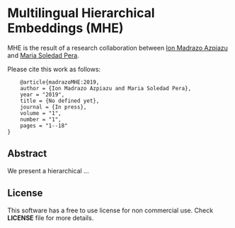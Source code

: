 # Multilingual Hierarchical Embeddings (MHE)

MHE is the result of a research collaboration between [Ion Madrazo Azpiazu](https://ionmadrazo.github.io/) and [Maria Soledad Pera](https://solepera.github.io/).

Please cite this work as follows:

```
    @article{madrazoMHE:2019,
	author = {Ion Madrazo Azpiazu and Maria Soledad Pera},
	year = "2019",
	title = {No defined yet},
	journal = {In press},
	volume = "1",
	number = "1",
	pages = "1--18"
}
```
## Abstract
We present a hierarchical ...

## License

This software has a free to use license for non commercial use. Check **LICENSE** file for more details.
